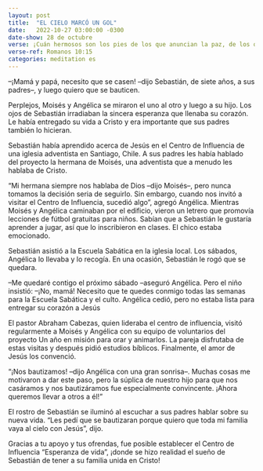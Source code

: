 ```yaml
---
layout: post
title:  "EL CIELO MARCÓ UN GOL"
date:   2022-10-27 03:00:00 -0300
date-show: 28 de octubre
verse: ¡Cuán hermosos son los pies de los que anuncian la paz, de los que anuncian buenas nuevas!
verse-ref: Romanos 10:15
categories: meditation es
---
```


–¡Mamá y papá, necesito que se casen! –dijo Sebastián, de siete años, a sus padres–, y luego quiero que se bauticen.

Perplejos, Moisés y Angélica se miraron el uno al otro y luego a su hijo. Los ojos de Sebastián irradiaban la sincera esperanza que llenaba su corazón. Le había entregado su vida a Cristo y era importante que sus padres también lo hicieran.

Sebastián había aprendido acerca de Jesús en el Centro de Influencia de una iglesia adventista en Santiago, Chile. A sus padres les había hablado del proyecto la hermana de Moisés, una adventista que a menudo les hablaba de Cristo.

“Mi hermana siempre nos hablaba de Dios –dijo Moisés–, pero nunca tomamos la decisión seria de seguirlo. Sin embargo, cuando nos invitó a visitar el Centro de Influencia, sucedió algo”, agregó Angélica. Mientras Moisés y Angélica caminaban por el edificio, vieron un letrero que promovía lecciones de fútbol gratuitas para niños. Sabían que a Sebastián le gustaría aprender a jugar, así que lo inscribieron en clases. El chico estaba emocionado.

Sebastián asistió a la Escuela Sabática en la iglesia local. Los sábados, Angélica lo llevaba y lo recogía. En una ocasión, Sebastián le rogó que se quedara.

–Me quedaré contigo el próximo sábado –aseguró Angélica.
Pero el niño insistió:
–¡No, mamá! Necesito que te quedes conmigo todas las semanas para la Escuela Sabática y el culto.
Angélica cedió, pero no estaba lista para entregar su corazón a Jesús

El pastor Abraham Cabezas, quien lideraba el centro de influencia, visitó regularmente a Moisés y Angélica con su equipo de voluntarios del proyecto Un año en misión para orar y animarlos. La pareja disfrutaba de estas visitas y después pidió estudios bíblicos. Finalmente, el amor de Jesús los convenció.

“¡Nos bautizamos! –dijo Angélica con una gran sonrisa–. Muchas cosas me motivaron a dar este paso, pero la súplica de nuestro hijo para que nos casáramos y nos bautizáramos fue especialmente convincente. ¡Ahora queremos llevar a otros a él!”

El rostro de Sebastián se iluminó al escuchar a sus padres hablar sobre su nueva vida. “Les pedí que se bautizaran porque quiero que toda mi familia vaya al cielo con Jesús”, dijo.

Gracias a tu apoyo y tus ofrendas, fue posible establecer el Centro de Influencia “Esperanza de vida”, ¡donde se hizo realidad el sueño de Sebastián de tener a su familia unida en Cristo!
